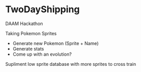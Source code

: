 # TwoDayShipping
DAAM Hackathon

Taking Pokemon Sprites
- Generate new Pokemon (Sprite + Name)
- Generate stats
- Come up with an evolution?


Supliment low sprite database with more sprites to cross train

